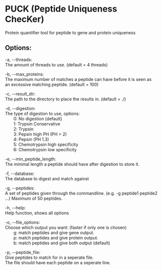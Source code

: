 # PUCK (Peptide Uniqueness ChecKer)
Protein quantifier tool for peptide to gene and protein uniqueness

<h2>Options:</h2>

-a, --threads:</br>
The amount of threads to use. (default = 4 threads)

-b, --max_proteins:</br>
The maximum number of matches a peptide can have before it is seen as an excessive matching
peptide. (default = 100)

-c, --result_dir:</br>
The path to the directory to place the results in. (default = ./)

-d, --digestion:</br>
The type of digestion to use, options:</br>
&emsp;&emsp;0: No digestion (default)</br>
&emsp;&emsp;1: Trypsin Conservative</br>
&emsp;&emsp;2: Trypsin</br>
&emsp;&emsp;3: Pepsin high PH (PH > 2)</br>
&emsp;&emsp;4: Pepsin (PH 1.3)</br>
&emsp;&emsp;5: Chemotrypsin high specificity</br>
&emsp;&emsp;6: Chemotrypsin low specificity

-e, --min_peptide_length:</br>
The minimal length a peptide should have after digestion to store it.

-f, --database:</br>
The database to digest and match against

-g, --peptides:</br>
A set of peptides given through the commandline. (e.g. -g peptide1 peptide2 ...)
Maximum of 50 peptides.

-h, --help:</br>
Help function, shows all options

-o, --file_options:</br>
Choose which output you want: (faster if only one is chosen)</br>
&emsp;&emsp;g: match peptides and give gene output.</br>
&emsp;&emsp;p: match peptides and give protein output.</br>
&emsp;&emsp;b: match peptides and give both output (default)

-p, --peptide_file:</br>
Give peptides to match for in a seperate file.</br>
The file should have each peptide on a seperate line.
